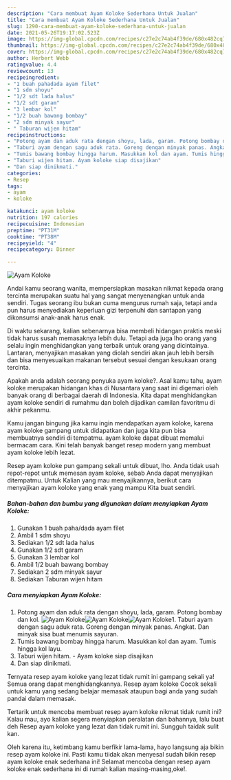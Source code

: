 ```yaml
---
description: "Cara membuat Ayam Koloke Sederhana Untuk Jualan"
title: "Cara membuat Ayam Koloke Sederhana Untuk Jualan"
slug: 1290-cara-membuat-ayam-koloke-sederhana-untuk-jualan
date: 2021-05-26T19:17:02.523Z
image: https://img-global.cpcdn.com/recipes/c27e2c74ab4f39de/680x482cq70/ayam-koloke-foto-resep-utama.jpg
thumbnail: https://img-global.cpcdn.com/recipes/c27e2c74ab4f39de/680x482cq70/ayam-koloke-foto-resep-utama.jpg
cover: https://img-global.cpcdn.com/recipes/c27e2c74ab4f39de/680x482cq70/ayam-koloke-foto-resep-utama.jpg
author: Herbert Webb
ratingvalue: 4.4
reviewcount: 13
recipeingredient:
- "1 buah pahadada ayam filet"
- "1 sdm shoyu"
- "1/2 sdt lada halus"
- "1/2 sdt garam"
- "3 lembar kol"
- "1/2 buah bawang bombay"
- "2 sdm minyak sayur"
- " Taburan wijen hitam"
recipeinstructions:
- "Potong ayam dan aduk rata dengan shoyu, lada, garam. Potong bombay dan kol."
- "Taburi ayam dengan sagu aduk rata. Goreng dengan minyak panas. Angkat. Dan minyak sisa buat menumis sayuran."
- "Tumis bawang bombay hingga harum. Masukkan kol dan ayam. Tumis hingga kol layu."
- "Taburi wijen hitam. Ayam koloke siap disajikan"
- "Dan siap dinikmati."
categories:
- Resep
tags:
- ayam
- koloke

katakunci: ayam koloke 
nutrition: 197 calories
recipecuisine: Indonesian
preptime: "PT31M"
cooktime: "PT38M"
recipeyield: "4"
recipecategory: Dinner

---
```



![Ayam Koloke](https://img-global.cpcdn.com/recipes/c27e2c74ab4f39de/680x482cq70/ayam-koloke-foto-resep-utama.jpg)

Andai kamu seorang wanita, mempersiapkan masakan nikmat kepada orang tercinta merupakan suatu hal yang sangat menyenangkan untuk anda sendiri. Tugas seorang ibu bukan cuma mengurus rumah saja, tetapi anda pun harus menyediakan keperluan gizi terpenuhi dan santapan yang dikonsumsi anak-anak harus enak.

Di waktu  sekarang, kalian sebenarnya bisa membeli hidangan praktis meski tidak harus susah memasaknya lebih dulu. Tetapi ada juga lho orang yang selalu ingin menghidangkan yang terbaik untuk orang yang dicintainya. Lantaran, menyajikan masakan yang diolah sendiri akan jauh lebih bersih dan bisa menyesuaikan makanan tersebut sesuai dengan kesukaan orang tercinta. 



Apakah anda adalah seorang penyuka ayam koloke?. Asal kamu tahu, ayam koloke merupakan hidangan khas di Nusantara yang saat ini digemari oleh banyak orang di berbagai daerah di Indonesia. Kita dapat menghidangkan ayam koloke sendiri di rumahmu dan boleh dijadikan camilan favoritmu di akhir pekanmu.

Kamu jangan bingung jika kamu ingin mendapatkan ayam koloke, karena ayam koloke gampang untuk didapatkan dan juga kita pun bisa membuatnya sendiri di tempatmu. ayam koloke dapat dibuat memalui bermacam cara. Kini telah banyak banget resep modern yang membuat ayam koloke lebih lezat.

Resep ayam koloke pun gampang sekali untuk dibuat, lho. Anda tidak usah repot-repot untuk memesan ayam koloke, sebab Anda dapat menyajikan ditempatmu. Untuk Kalian yang mau menyajikannya, berikut cara menyajikan ayam koloke yang enak yang mampu Kita buat sendiri.

<!--inarticleads1-->

##### Bahan-bahan dan bumbu yang digunakan dalam menyiapkan Ayam Koloke:

1. Gunakan 1 buah paha/dada ayam filet
1. Ambil 1 sdm shoyu
1. Sediakan 1/2 sdt lada halus
1. Gunakan 1/2 sdt garam
1. Gunakan 3 lembar kol
1. Ambil 1/2 buah bawang bombay
1. Sediakan 2 sdm minyak sayur
1. Sediakan  Taburan wijen hitam




<!--inarticleads2-->

##### Cara menyiapkan Ayam Koloke:

1. Potong ayam dan aduk rata dengan shoyu, lada, garam. Potong bombay dan kol.
<img src="https://img-global.cpcdn.com/steps/a334f911b13aad98/160x128cq70/ayam-koloke-langkah-memasak-1-foto.jpg" alt="Ayam Koloke"><img src="https://img-global.cpcdn.com/steps/d1c65ceec954d2e8/160x128cq70/ayam-koloke-langkah-memasak-1-foto.jpg" alt="Ayam Koloke"><img src="https://img-global.cpcdn.com/steps/899e5fc3b59ef8ea/160x128cq70/ayam-koloke-langkah-memasak-1-foto.jpg" alt="Ayam Koloke">1. Taburi ayam dengan sagu aduk rata. Goreng dengan minyak panas. Angkat. Dan minyak sisa buat menumis sayuran.
1. Tumis bawang bombay hingga harum. Masukkan kol dan ayam. Tumis hingga kol layu.
1. Taburi wijen hitam. - Ayam koloke siap disajikan
1. Dan siap dinikmati.




Ternyata resep ayam koloke yang lezat tidak rumit ini gampang sekali ya! Semua orang dapat menghidangkannya. Resep ayam koloke Cocok sekali untuk kamu yang sedang belajar memasak ataupun bagi anda yang sudah pandai dalam memasak.

Tertarik untuk mencoba membuat resep ayam koloke nikmat tidak rumit ini? Kalau mau, ayo kalian segera menyiapkan peralatan dan bahannya, lalu buat deh Resep ayam koloke yang lezat dan tidak rumit ini. Sungguh taidak sulit kan. 

Oleh karena itu, ketimbang kamu berfikir lama-lama, hayo langsung aja bikin resep ayam koloke ini. Pasti kamu tiidak akan menyesal sudah bikin resep ayam koloke enak sederhana ini! Selamat mencoba dengan resep ayam koloke enak sederhana ini di rumah kalian masing-masing,oke!.

